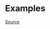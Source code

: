 


# Examples


[Source](http://www.rubydoc.info/gems/rubocop/RuboCop/Cop/Lint/UnneededRequireStatement)